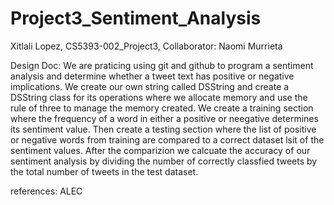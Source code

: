 # Project3_Sentiment_Analysis

Xitlali Lopez, CS5393-002_Project3, Collaborator: Naomi Murrieta

Design Doc: 
We are praticing using git and github to program a sentiment analysis and determine whether a tweet text has positive or negative implications.
We create our own string called DSString and create a DSString class for its operations where we allocate memory and use the rule of three to manage the memory created. We create a training section where the frequency of a word in either a positive or neegative determines its sentiment value. Then create a testing section where the list of positive or negative words from training are compared to a correct dataset lsit of the sentiment values. After the comparizion we calcuate the accuracy of our sentiment analysis by dividing the number of correctly classfied tweets by the total number of tweets in the test dataset.

references: 
ALEC
